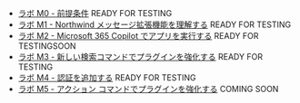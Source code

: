   - [ラボ M0 - 前提条件](/copilot-camp/pages/extend-message-ext/00-prerequisites) READY FOR TESTING
  - [ラボ M1 - Northwind メッセージ拡張機能を理解する](/copilot-camp/pages/extend-message-ext/01-nw-teams-app) READY FOR TESTING
  - [ラボ M2 - Microsoft 365 Copilot でアプリを実行する](/copilot-camp/pages/extend-message-ext/02-nw-plugin) READY FOR TESTINGSOON
  - [ラボ M3 - 新しい検索コマンドでプラグインを強化する](/copilot-camp/pages/extend-message-ext/03-enhance-nw-plugin) READY FOR TESTING
  - [ラボ M4 - 認証を追加する](/copilot-camp/pages/extend-message-ext/04-add-authentication) READY FOR TESTING
  - [ラボ M5 - アクション コマンドでプラグインを強化する](/copilot-camp/pages/extend-message-ext/05-add-action) COMING SOON